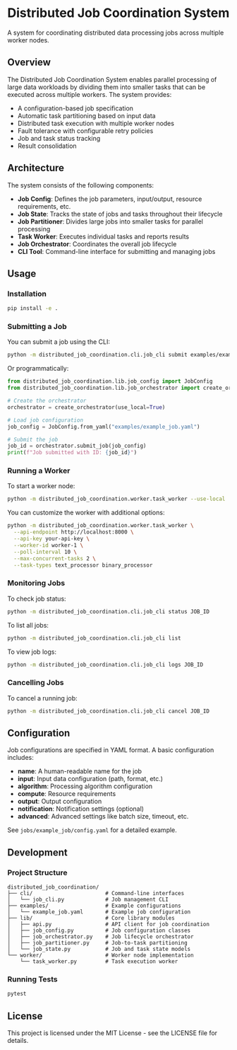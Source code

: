 # Distributed Job Coordination System

A system for coordinating distributed data processing jobs across multiple worker nodes.

## Overview

The Distributed Job Coordination System enables parallel processing of large data workloads by dividing them into smaller tasks that can be executed across multiple workers. The system provides:

- A configuration-based job specification
- Automatic task partitioning based on input data
- Distributed task execution with multiple worker nodes
- Fault tolerance with configurable retry policies
- Job and task status tracking
- Result consolidation

## Architecture

The system consists of the following components:

- **Job Config**: Defines the job parameters, input/output, resource requirements, etc.
- **Job State**: Tracks the state of jobs and tasks throughout their lifecycle
- **Job Partitioner**: Divides large jobs into smaller tasks for parallel processing
- **Task Worker**: Executes individual tasks and reports results
- **Job Orchestrator**: Coordinates the overall job lifecycle
- **CLI Tool**: Command-line interface for submitting and managing jobs

## Usage

### Installation

```bash
pip install -e .
```

### Submitting a Job

You can submit a job using the CLI:

```bash
python -m distributed_job_coordination.cli.job_cli submit examples/example_job.yaml
```

Or programmatically:

```python
from distributed_job_coordination.lib.job_config import JobConfig
from distributed_job_coordination.lib.job_orchestrator import create_orchestrator

# Create the orchestrator
orchestrator = create_orchestrator(use_local=True)

# Load job configuration
job_config = JobConfig.from_yaml("examples/example_job.yaml")

# Submit the job
job_id = orchestrator.submit_job(job_config)
print(f"Job submitted with ID: {job_id}")
```

### Running a Worker

To start a worker node:

```bash
python -m distributed_job_coordination.worker.task_worker --use-local
```

You can customize the worker with additional options:

```bash
python -m distributed_job_coordination.worker.task_worker \
  --api-endpoint http://localhost:8000 \
  --api-key your-api-key \
  --worker-id worker-1 \
  --poll-interval 10 \
  --max-concurrent-tasks 2 \
  --task-types text_processor binary_processor
```

### Monitoring Jobs

To check job status:

```bash
python -m distributed_job_coordination.cli.job_cli status JOB_ID
```

To list all jobs:

```bash
python -m distributed_job_coordination.cli.job_cli list
```

To view job logs:

```bash
python -m distributed_job_coordination.cli.job_cli logs JOB_ID
```

### Cancelling Jobs

To cancel a running job:

```bash
python -m distributed_job_coordination.cli.job_cli cancel JOB_ID
```

## Configuration

Job configurations are specified in YAML format. A basic configuration includes:

- **name**: A human-readable name for the job
- **input**: Input data configuration (path, format, etc.)
- **algorithm**: Processing algorithm configuration
- **compute**: Resource requirements
- **output**: Output configuration
- **notification**: Notification settings (optional)
- **advanced**: Advanced settings like batch size, timeout, etc.

See `jobs/example_job/config.yaml` for a detailed example.

## Development

### Project Structure

```
distributed_job_coordination/
├── cli/                       # Command-line interfaces
│   └── job_cli.py             # Job management CLI
├── examples/                  # Example configurations
│   └── example_job.yaml       # Example job configuration
├── lib/                       # Core library modules
│   ├── api.py                 # API client for job coordination
│   ├── job_config.py          # Job configuration classes
│   ├── job_orchestrator.py    # Job lifecycle orchestrator
│   ├── job_partitioner.py     # Job-to-task partitioning
│   └── job_state.py           # Job and task state models
└── worker/                    # Worker node implementation
    └── task_worker.py         # Task execution worker
```

### Running Tests

```bash
pytest
```

## License

This project is licensed under the MIT License - see the LICENSE file for details.
